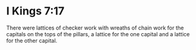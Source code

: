 # I Kings 7:17

There were lattices of checker work with wreaths of chain work for the capitals on the tops of the pillars, a lattice for the one capital and a lattice for the other capital.
